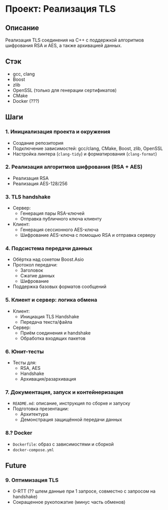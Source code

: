 # Проект: Реализация TLS

## Описание
Реализация TLS соединения на C++ с поддержкой алгоритмов шифрования RSA и AES, а также архивацией данных.

## Стэк
- gcc, clang
- Boost
- zlib
- OpenSSL (только для генерации сертификатов)
- CMake
- Docker (???)

## Шаги

### 1. Инициализация проекта и окружения
- Создание репозитория
- Подключение зависимостей: gcc/clang, CMake, Boost, zlib, OpenSSL
- Настройка линтера (`clang-tidy`) и форматирования (`clang-format`)

### 2. Реализация алгоритмов шифрования (RSA + AES)
- Реализация RSA
- Реализация AES-128/256

### 3. TLS handshake
- Сервер:
    - Генерация пары RSA-ключей
    - Отправка публичного ключа клиенту
- Клиент:
    - Генерация сессионного AES-ключа
    - Шифрование AES-ключа с помощью RSA и отправка серверу

### 4. Подсистема передачи данных
- Обёртка над сокетом Boost.Asio
- Протокол передачи:
    - Заголовок
    - Сжатие данных
    - Шифрование
- Поддержка базовых форматов сообщений

### 5. Клиент и сервер: логика обмена
- Клиент:
    - Инициация TLS Handshake
    - Передача текста/файла
- Сервер:
    - Приём соединения и handshake
    - Обработка входящих пакетов

### 6. Юнит-тесты
- Тесты для:
    - RSA, AES
    - Handshake
    - Архивация/разархивация

### 7. Документация, запуск и контейнеризация
- `README.md`: описание, инструкция по сборке и запуску
- Подготовка презентации:
    - Архитектура
    - Демонстрация защищённой передачи данных

### 8.? Docker
- `Dockerfile`: образ с зависимостями и сборкой
- `docker-compose.yml`

## Future

### 9. Оптимизация TLS
- 0-RTT (?? шлем данные при 1 запросе, совместно с запросом на handshake)
- Сокращенное рукопожатие (минус часть обменов)